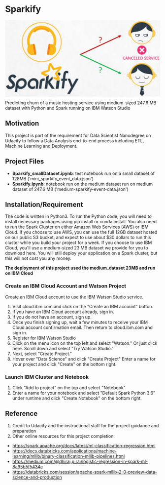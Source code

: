 # Sparkify
<img src="image.jpeg" alt="Udacity" title="Sparkify-churn" style ="width: 1000px;"/>
Predicting churn of a music hosting service using medium-sized 247.6 MB dataset with Python and Spark running on IBM Watson Studio

## Motivation
This project is part of the requirement for Data Scientist Nanodegree on Udacity to follow a Data Analysis end-to-end process including ETL, Machine Learning and Deployment.

## Project Files
  - **Sparkify_smallDataset.ipynb**: test notebook run on a small dataset of 128MB ('mini_sparkify_event_data.json')
  - **Sparkify.ipynb**: notebook run on the medium dataset run on medium dataset of 247.6 MB ('medium-sparkify-event-data.json')

## Installation/Requirement
The code is written in Python3. To run the Python code, you will need to install necessary packages using pip install or conda install.
You also need to run the Spark Cluster on either Amazon Web Services (AWS) or IBM Cloud. 
If you choose to use AWS, you can use the full 12GB dataset hosted on our public S3 bucket, and expect to use about $30 dollars to run this cluster while you build your project for a week. If you choose to use IBM Cloud, you'll use a medium-sized 23 MB dataset we provide for you to download here. You will still deploy your application on a Spark cluster, but this will not cost you any money.

**The deployment of this project used the medium_dataset 23MB and run on IBM Cloud**

### Create an IBM Cloud Account and Watson Project
Create an IBM Cloud account to use the IBM Watson Studio service.

1. Visit cloud.ibm.com and click on the "Create an IBM account" button.
2. If you have an IBM Cloud account already, sign in.
3. If you do not have an account, sign up.
4. Once you finish signing up, wait a few minutes to receive your IBM Cloud account confirmation email. Then return to cloud.ibm.com and sign in.
5. Register for IBM Watson Studio
  1. Click on the menu icon on the top left and select "Watson." Or just click here. Scroll down and select "Try Watson Studio."
  2. Next, select "Create Project."
6. Hover over "Data Science" and click "Create Project"
  Enter a name for your project and click "Create" on the bottom right.
  
### Launch IBM Cluster and Notebook
1. Click "Add to project" on the top and select "Notebook"
2. Enter a name for your notebook and select "Default Spark Python 3.6" under runtime and click "Create Notebook" on the bottom right.

## Reference
1. Credit to Udacity and the instructional staff for the project guidance and preparation 
2. Other online resources for this project completion:
- https://spark.apache.org/docs/latest/ml-classification-regression.html
- https://docs.databricks.com/applications/machine-learning/mllib/binary-classification-mllib-pipelines.html
- https://medium.com/@dhiraj.p.rai/logistic-regression-in-spark-ml-8a95b5f5434c
- https://databricks.com/session/apache-spark-mllib-2-0-preview-data-science-and-production
